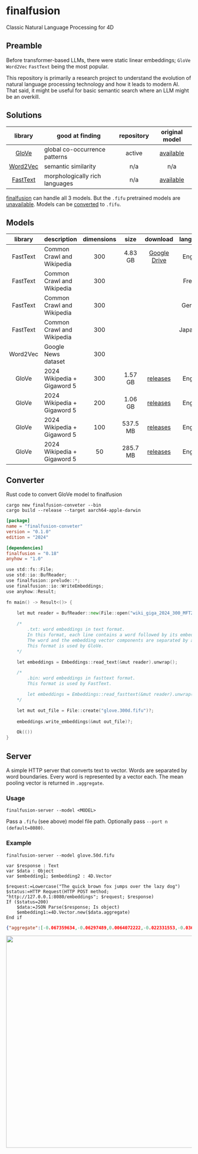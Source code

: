 # finalfusion
Classic Natural Language Processing for 4D

## Preamble

Before transformer-based LLMs, there were static linear embeddings; `GloVe` `Word2Vec` `FastText` being the most popular.

This repository is primarily a research project to understand the evolution of natural language processing technology and how it leads to modern AI. That said, it might be useful for basic semantic search where an LLM might be an overkill.

## Solutions

|library|good at finding|repository|original model|
|:-:|-|:-:|:-:|
|[GloVe](https://nlp.stanford.edu/projects/glove/)|global co-occurrence patterns|active|[available](https://nlp.stanford.edu/projects/glove/)|
|[Word2Vec](https://code.google.com/archive/p/word2vec/)|semantic similarity|n/a|n/a|
|[FastText](https://fasttext.cc)|morphologically rich languages |n/a|[available](https://fasttext.cc/docs/en/crawl-vectors.html)|

[finalfusion](https://docs.rs/finalfusion/latest/finalfusion/) can handle all 3 models. But the `.fifu` pretrained models are [unavailable](https://finalfusion.github.io/pretrained). Models can be [converted](https://docs.rs/finalfusion/latest/finalfusion/compat/index.html) to `.fifu`.

## Models

|library|description|dimensions|size|download|language|
|:-:|-|:-:|:-:|:-:|:-:|
|FastText|Common Crawl and Wikipedia|300|4.83 GB|[Google Drive](https://drive.google.com/file/d/1z0sNhxmTlsMLi091aQDKCRIz4BGB12CY/view?usp=sharing)|English|
|FastText|Common Crawl and Wikipedia|300|||French|
|FastText|Common Crawl and Wikipedia|300|||German|
|FastText|Common Crawl and Wikipedia|300|||Japanese|
|Word2Vec|Google News dataset|300||||English|
|GloVe|2024 Wikipedia + Gigaword 5|300|1.57 GB|[releases](https://github.com/miyako/finalfusion/releases/tag/glove.300d.fifu)|English|
|GloVe|2024 Wikipedia + Gigaword 5|200|1.06 GB|[releases](https://github.com/miyako/finalfusion/releases/tag/glove.200d.fifu)|English|
|GloVe|2024 Wikipedia + Gigaword 5|100|537.5 MB|[releases](https://github.com/miyako/finalfusion/releases/tag/glove.100d.fifu)|English|
|GloVe|2024 Wikipedia + Gigaword 5|50|285.7 MB|[releases](https://github.com/miyako/finalfusion/releases/tag/glove.50d.fifu)|English|

## Converter 

Rust code to convert GloVe model to finalfusion

```
cargo new finalfusion-conveter --bin
cargo build --release --target aarch64-apple-darwin
```

```toml
[package]
name = "finalfusion-conveter"
version = "0.1.0"
edition = "2024"

[dependencies]
finalfusion = "0.18"
anyhow = "1.0"
```

```go
use std::fs::File;
use std::io::BufReader;
use finalfusion::prelude::*;
use finalfusion::io::WriteEmbeddings;
use anyhow::Result;

fn main() -> Result<()> {
        
    let mut reader = BufReader::new(File::open("wiki_giga_2024_300_MFT20_vectors_seed_2024_alpha_0.75_eta_0.05_combined.txt").unwrap());

    /*
        .txt: word embeddings in text format.
        In this format, each line contains a word followed by its embedding.
        The word and the embedding vector components are separated by a space.
        This format is used by GloVe.
    */

    let embeddings = Embeddings::read_text(&mut reader).unwrap();

    /*
        .bin: word embeddings in fasttext format.
        This format is used by FastText.

        let embeddings = Embeddings::read_fasttext(&mut reader).unwrap();
    */

    let mut out_file = File::create("glove.300d.fifu")?;
    
    embeddings.write_embeddings(&mut out_file)?;

    Ok(())
}
```

## Server

A simple HTTP server that converts text to vector. Words are separated by word boundaries. Every word is represented by a vector each. The mean pooling vector is returned in `.aggregate`.

### Usage

```
finalfusion-server --model <MODEL>
```

Pass a `.fifu` (see above) model file path. Optionally pass `--port n (default=8080)`.

### Example

```
finalfusion-server --model glove.50d.fifu
```

```4d
var $response : Text
var $data : Object
var $embedding1; $embedding2 : 4D.Vector
```

```4d
$request:=Lowercase("The quick brown fox jumps over the lazy dog")
$status:=HTTP Request(HTTP POST method; "http://127.0.0.1:8080/embeddings"; $request; $response)
If ($status=200)
	$data:=JSON Parse($response; Is object)
	$embedding1:=4D.Vector.new($data.aggregate)
End if
```

```json
{"aggregate":[-0.067359634,-0.06297489,0.0064072222,-0.022331553,-0.036555834,0.0070329043,-0.0077260607,0.0337032,-0.023793846,-0.07052101,-0.06342882,0.0104390085,0.074622944,-0.0029501277,-0.01684898,0.07893474,-0.02623674,-0.1157724,0.018254098,0.08287585,-0.05488345,0.01548778,0.038043603,-0.019966552,-0.036003098,-0.005867314,0.008692934,0.0039872355,0.015800161,0.033145465,-0.106028035,-0.00080079836,-0.06922984,-0.020627433,-0.0031583777,0.0020935552,-0.03582899,0.6958763,0.0032898108,-0.039791472,0.0061395625,0.06452158,0.02552054,0.034229327,-0.0023772568,0.04238738,0.006902876,0.016086826,-0.018333975,0.047030102],"words":[{"word":"the","vector":[-0.060212653,-0.075490244,-0.04305407,0.020840172,0.010190242,-0.014525472,-0.000469739,0.026528709,0.06716906,0.0050353636,0.09433288,0.00071536645,0.034797437,-0.016775697,0.05339021,-0.038974516,-0.010292169,0.025918253,-0.015534682,-0.041941993,-0.05522095,-0.09357653,-0.11752552,-0.04117731,-0.06284907,0.048132464,0.02080452,0.023484124,-0.0727117,0.06853791,-0.05157643,-0.017636335,-0.049966972,-0.092059575,-0.037966404,-0.060128316,-0.06812645,0.9352698,0.021553496,-0.01013229,0.07169715,-0.0030215005,0.04093121,-0.046106506,0.031249186,0.043605633,0.025843026,0.063839585,-0.03579298,-0.06286995]},{"word":"quick","vector":[-0.047973502,-0.10644228,0.0023346478,0.03907835,-0.08562657,-0.1516965,-0.10135504,-0.05884156,-0.066502735,-0.10302321,-0.14363846,-0.051273324,0.1609785,-0.03666742,0.058390692,0.09040046,0.0034080236,0.053134017,-0.02488036,0.14013909,-0.11778249,-0.029735345,-0.0045701284,0.08042009,0.08364523,-0.10470003,-0.071404696,0.08101851,0.3046559,-0.078451596,-0.0959468,0.095956236,-0.017807964,-0.0034405445,0.04275477,-0.057890035,-0.06613719,0.72103584,0.017114393,0.0071205758,-0.14974207,0.2767108,0.07755929,0.09659541,-0.043527834,0.12676275,-0.026017573,-0.054092765,-0.03435847,0.07123005]},{"word":"brown","vector":[-0.0026324035,-0.008062429,0.035941947,0.07839313,0.13969862,0.16026166,-0.054713476,0.096537605,-0.02869945,-0.028882459,-0.14248462,0.11539755,0.17899919,0.07381368,-0.12999547,0.04067922,-0.01573418,-0.22855267,0.045076188,0.08945434,-0.016677056,0.18322654,0.15761817,0.06646814,0.08309429,0.03628102,0.21422145,0.00932623,-0.10369133,-0.040480707,-0.09641959,0.00092666934,0.031689417,0.06895892,-0.049987834,-0.017344447,-0.001689353,0.7273962,0.015199597,0.034234982,0.19765289,-0.0064637875,-0.05632128,-0.010137527,0.012478068,0.17355683,-0.14371215,-0.050805997,-0.07681404,-0.035730936]},{"word":"fox","vector":[0.016874805,0.03315313,0.24078056,-0.119947754,-0.017207716,0.0000043337427,-0.04672602,0.13503213,-0.07947296,0.08469473,-0.07560017,0.045468643,-0.013466909,0.05226927,0.12655808,0.13329035,0.010556406,-0.39058033,0.10400332,0.081023455,0.023276728,0.07598745,0.08456629,0.04864311,-0.114845365,0.030300938,0.13616599,-0.021873975,-0.055401385,-0.009411313,0.019002477,0.11900575,-0.14413555,0.110182844,-0.09120853,0.013922148,0.015269351,0.6824815,0.10246405,0.039241843,0.050233986,0.036278546,0.036932748,-0.18537997,0.051892035,0.07490637,0.08858564,-0.07324222,0.13133565,0.114317626]},{"word":"jumps","vector":[-0.12520967,-0.08384987,-0.107486255,-0.12476778,-0.22705416,0.012821685,-0.029784096,-0.1207304,-0.21392994,-0.13180526,-0.06304376,-0.0033516716,0.18552409,-0.11775946,-0.18837357,0.16709752,0.026947863,-0.09774439,0.114111416,0.26865977,-0.08797602,-0.18113425,0.107569516,0.05113414,-0.13927756,0.036385857,-0.022637088,-0.03926537,0.10349415,0.1948384,-0.14728673,-0.03890452,-0.20038168,-0.105417,0.07839802,0.022196073,-0.028983558,0.39137596,-0.08947199,-0.19740236,-0.24033453,0.08397796,0.04226459,0.19277179,0.16798684,-0.047850706,0.10390756,0.14736666,-0.18107684,0.02893983]},{"word":"over","vector":[0.049677342,-0.087517075,0.034427773,-0.047040466,-0.04989129,-0.015196866,-0.031585842,-0.017505655,-0.006512307,-0.103238516,0.02894485,0.08342671,0.062158935,-0.0056255525,0.022454284,-0.0831202,0.06205682,0.024084007,0.0013054261,0.050387867,0.07173354,-0.060930427,0.06727441,-0.14875138,0.051532872,0.013731185,0.050891355,0.0024708556,-0.089088336,0.0038334331,-0.030816356,-0.051424827,-0.08281072,-0.027091132,0.020925686,-0.11053398,0.02667839,0.9066342,-0.051760983,-0.10766323,-0.03509794,0.047200065,0.03842739,0.07637912,-0.059282254,-0.0075495983,-0.107052356,-0.03332345,0.019561462,-0.093086794]},{"word":"the","vector":[-0.060212653,-0.075490244,-0.04305407,0.020840172,0.010190242,-0.014525472,-0.000469739,0.026528709,0.06716906,0.0050353636,0.09433288,0.00071536645,0.034797437,-0.016775697,0.05339021,-0.038974516,-0.010292169,0.025918253,-0.015534682,-0.041941993,-0.05522095,-0.09357653,-0.11752552,-0.04117731,-0.06284907,0.048132464,0.02080452,0.023484124,-0.0727117,0.06853791,-0.05157643,-0.017636335,-0.049966972,-0.092059575,-0.037966404,-0.060128316,-0.06812645,0.9352698,0.021553496,-0.01013229,0.07169715,-0.0030215005,0.04093121,-0.046106506,0.031249186,0.043605633,0.025843026,0.063839585,-0.03579298,-0.06286995]},{"word":"lazy","vector":[-0.20961645,-0.07964188,-0.07082166,0.07189842,-0.21677548,0.018433526,0.09210693,0.039160226,-0.03015281,-0.16264607,-0.19979657,-0.0853516,-0.053012952,-0.061521567,0.015939778,0.32556704,-0.21985066,-0.3163214,-0.06597588,0.17840767,-0.054358386,0.23239535,0.19472598,-0.10000065,0.011864468,-0.08913147,-0.14902993,-0.015465911,0.041526563,0.062503,-0.23698908,0.078567885,-0.06581246,-0.021312973,0.073399425,0.09823305,-0.06367555,0.35607624,-0.015179004,0.02355213,-0.008109533,0.067178436,0.043747254,0.23260263,-0.14689764,-0.05168783,0.07570552,-0.017663058,0.013990064,0.25352988]},{"word":"dog","vector":[-0.16693148,-0.08343312,0.008596134,-0.1402782,0.10747362,0.06771924,0.10346245,0.17661905,0.076787435,-0.19985901,-0.16390641,-0.01179595,0.08083075,0.1024913,-0.16339503,0.11444725,-0.08293061,-0.13780728,0.021716151,0.021694403,-0.20172548,0.10673376,-0.029740749,-0.09525781,-0.17434369,-0.071938254,-0.121579744,-0.027293466,0.08612929,0.02840212,-0.2626434,-0.1760617,-0.043875616,-0.02340788,-0.026774127,0.19051583,-0.06767007,0.60734683,0.008135236,-0.1369426,0.09725895,0.081855245,-0.034787565,-0.0025545189,-0.06654288,0.02613734,0.019023193,0.09886311,0.033942364,0.20981117]}]}
```

<img width="1277" height="574" alt="" src="https://github.com/user-attachments/assets/f5a14f34-f7d7-4202-a698-978a4d38de64" />
